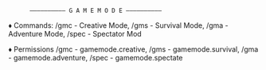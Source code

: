           —————————— G A M E M O D E ——————————



♦ Commands:
/gmc - Creative Mode,
/gms - Survival Mode,
/gma - Adventure Mode,
/spec - Spectator Mod

♦ Permissions
/gmc - gamemode.creative,
/gms - gamemode.survival,
/gma - gamemode.adventure,
/spec - gamemode.spectate
